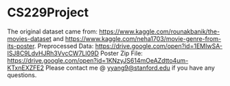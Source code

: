 # CS229Project
The original dataset came from: https://www.kaggle.com/rounakbanik/the-movies-dataset and https://www.kaggle.com/neha1703/movie-genre-from-its-poster.
Preprocessed Data: https://drive.google.com/open?id=1EMIwSA-ISJ8C9LdvHJRh3VvcCW7Ll09D
Poster Zip File: https://drive.google.com/open?id=1KNzyJS614mOeAZdtto4um-KTxnEXZFE2
Please contact me @ yyang9@stanford.edu if you have any questions.
